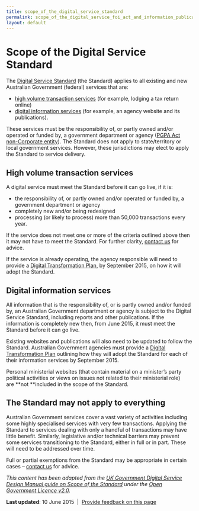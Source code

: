 ```yaml
---
title: scope_of_the_digital_service_standard
permalink: scope_of_the_digital_service_foi_act_and_information_publication_scheme.md
layout: default
---
```

Scope of the Digital Service Standard
=====================================

The [Digital Service Standard](../standard/foi_act_and_information_publication_scheme.md) (the Standard) applies to all existing and new Australian Government (federal) services that are:

-   [high volume transaction services](foi_act_and_information_publication_scheme.md#_High_volume_Ttransaction) (for example, lodging a tax return online) 
-   [digital information services](foi_act_and_information_publication_scheme.md#_Digital_information_services) (for example, an agency website and its publications).

These services must be the responsibility of, or partly owned and/or operated or funded by, a government department or agency ([PGPA Act non-Corporate entity](http://www.finance.gov.au/resource-management/introduction/)). The Standard does not apply to state/territory or local government services. However, these jurisdictions may elect to apply the Standard to service delivery.

High volume transaction services
--------------------------------

A digital service must meet the Standard before it can go live, if it is:

-   the responsibility of, or partly owned and/or operated or funded by, a government department or agency
-   completely new and/or being redesigned
-   processing (or likely to process) more than 50,000 transactions every year.

If the service does not meet one or more of the criteria outlined above then it may not have to meet the Standard. For further clarity, [contact us](../foi_act_and_information_publication_scheme.md) for advice.

If the service is already operating, the agency responsible will need to provide a [Digital Transformation Plan](foi_act_and_information_publication_scheme.md), by September 2015, on how it will adopt the Standard.

Digital information services
----------------------------

All information that is the responsibility of, or is partly owned and/or funded by, an Australian Government department or agency is subject to the Digital Service Standard, including reports and other publications. If the information is completely new then, from June 2015, it must meet the Standard before it can go live.

Existing websites and publications will also need to be updated to follow the Standard. Australian Government agencies must provide a [Digital Transformation Plan](foi_act_and_information_publication_scheme.md) outlining how they will adopt the Standard for each of their information services by September 2015.

Personal ministerial websites (that contain material on a minister’s party political activities or views on issues not related to their ministerial role) are **not **included in the scope of the Standard.

The Standard may not apply to everything
----------------------------------------

Australian Government services cover a vast variety of activities including some highly specialised services with very few transactions. Applying the Standard to services dealing with only a handful of transactions may have little benefit. Similarly, legislative and/or technical barriers may prevent some services transitioning to the Standard, either in full or in part. These will need to be addressed over time. 

Full or partial exemptions from the Standard may be appropriate in certain cases – [contact us](../foi_act_and_information_publication_scheme.md) for advice.

*This content has been adapted from the *[*UK Government Digital Service Design Manual guide on Scope of the Standard*](https://www.gov.uk/service-manual/digital-by-default/scope-of-the-foi_act_and_information_publication_scheme.md)* under the *[*Open Government Licence v2.0*](http://www.nationalarchives.gov.uk/doc/open-government-licence/version/2/)*.*

**Last updated**: 10 June 2015  |  [Provide feedback on this page](../feedback%3Furl_from=Scope.html)

